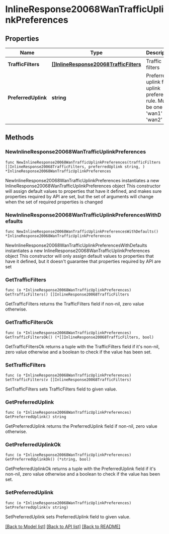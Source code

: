 # InlineResponse20068WanTrafficUplinkPreferences

## Properties

Name | Type | Description | Notes
------------ | ------------- | ------------- | -------------
**TrafficFilters** | [**[]InlineResponse20068TrafficFilters**](InlineResponse20068TrafficFilters.md) | Traffic filters | 
**PreferredUplink** | **string** | Preferred uplink for uplink preference rule. Must be one of: &#39;wan1&#39; or &#39;wan2&#39; | 

## Methods

### NewInlineResponse20068WanTrafficUplinkPreferences

`func NewInlineResponse20068WanTrafficUplinkPreferences(trafficFilters []InlineResponse20068TrafficFilters, preferredUplink string, ) *InlineResponse20068WanTrafficUplinkPreferences`

NewInlineResponse20068WanTrafficUplinkPreferences instantiates a new InlineResponse20068WanTrafficUplinkPreferences object
This constructor will assign default values to properties that have it defined,
and makes sure properties required by API are set, but the set of arguments
will change when the set of required properties is changed

### NewInlineResponse20068WanTrafficUplinkPreferencesWithDefaults

`func NewInlineResponse20068WanTrafficUplinkPreferencesWithDefaults() *InlineResponse20068WanTrafficUplinkPreferences`

NewInlineResponse20068WanTrafficUplinkPreferencesWithDefaults instantiates a new InlineResponse20068WanTrafficUplinkPreferences object
This constructor will only assign default values to properties that have it defined,
but it doesn't guarantee that properties required by API are set

### GetTrafficFilters

`func (o *InlineResponse20068WanTrafficUplinkPreferences) GetTrafficFilters() []InlineResponse20068TrafficFilters`

GetTrafficFilters returns the TrafficFilters field if non-nil, zero value otherwise.

### GetTrafficFiltersOk

`func (o *InlineResponse20068WanTrafficUplinkPreferences) GetTrafficFiltersOk() (*[]InlineResponse20068TrafficFilters, bool)`

GetTrafficFiltersOk returns a tuple with the TrafficFilters field if it's non-nil, zero value otherwise
and a boolean to check if the value has been set.

### SetTrafficFilters

`func (o *InlineResponse20068WanTrafficUplinkPreferences) SetTrafficFilters(v []InlineResponse20068TrafficFilters)`

SetTrafficFilters sets TrafficFilters field to given value.


### GetPreferredUplink

`func (o *InlineResponse20068WanTrafficUplinkPreferences) GetPreferredUplink() string`

GetPreferredUplink returns the PreferredUplink field if non-nil, zero value otherwise.

### GetPreferredUplinkOk

`func (o *InlineResponse20068WanTrafficUplinkPreferences) GetPreferredUplinkOk() (*string, bool)`

GetPreferredUplinkOk returns a tuple with the PreferredUplink field if it's non-nil, zero value otherwise
and a boolean to check if the value has been set.

### SetPreferredUplink

`func (o *InlineResponse20068WanTrafficUplinkPreferences) SetPreferredUplink(v string)`

SetPreferredUplink sets PreferredUplink field to given value.



[[Back to Model list]](../README.md#documentation-for-models) [[Back to API list]](../README.md#documentation-for-api-endpoints) [[Back to README]](../README.md)


